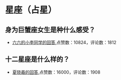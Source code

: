 #  星座（占星） 
## 身为巨蟹座女生是种什么感受？
- [六六的小李同学的回答](https://www.zhihu.com/question/37152549/answer/707548854),点赞数：10824，评论数：1812
## 十二星座是什么样的？
- [夏晓羲的回答](https://www.zhihu.com/question/22020330/answer/870732173),点赞数：16000，评论数：1908
